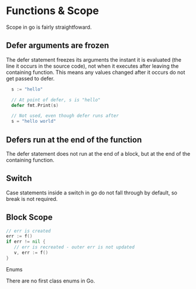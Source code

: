 # Functions & Scope

Scope in go is fairly straightfoward.

## 

## Defer arguments are frozen

The defer statement freezes its arguments the instant it is evaluated \(the line it occurs in the source code\), not when it executes after leaving the containing function. This means any values changed after it occurs do not get passed to defer.

```go
  s := "hello"

  // At point of defer, s is "hello"
  defer fmt.Print(s)

  // Not used, even though defer runs after
  s = "hello world"
```

## Defers run at the end of the function

The defer statement does not run at the end of a block, but at the end of the containing function.

## Switch

Case statements inside a switch in go do not fall through by default, so break is not required.

## Block Scope

```go
// err is created
err := f()
if err != nil {
   // err is recreated - outer err is not updated
   v, err := f()
}
```

Enums

There are no first class enums in Go. 

